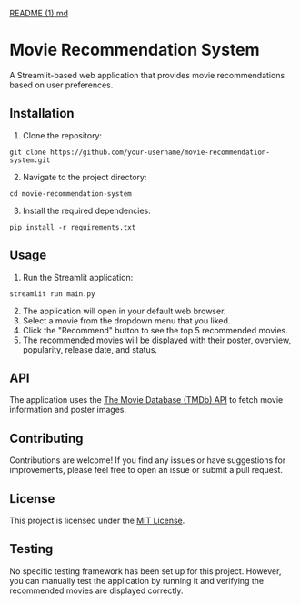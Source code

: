 [README (1).md](https://github.com/user-attachments/files/22514057/README.1.md)
# Movie Recommendation System

A Streamlit-based web application that provides movie recommendations based on user preferences.

## Installation

1. Clone the repository:
```
git clone https://github.com/your-username/movie-recommendation-system.git
```
2. Navigate to the project directory:
```
cd movie-recommendation-system
```
3. Install the required dependencies:
```
pip install -r requirements.txt
```

## Usage

1. Run the Streamlit application:
```
streamlit run main.py
```
2. The application will open in your default web browser.
3. Select a movie from the dropdown menu that you liked.
4. Click the "Recommend" button to see the top 5 recommended movies.
5. The recommended movies will be displayed with their poster, overview, popularity, release date, and status.

## API

The application uses the [The Movie Database (TMDb) API](https://www.themoviedb.org/documentation/api) to fetch movie information and poster images.

## Contributing

Contributions are welcome! If you find any issues or have suggestions for improvements, please feel free to open an issue or submit a pull request.

## License

This project is licensed under the [MIT License](LICENSE).

## Testing

No specific testing framework has been set up for this project. However, you can manually test the application by running it and verifying the recommended movies are displayed correctly.
